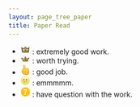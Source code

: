 ```yaml
---
layout: page_tree_paper
title: Paper Read
---
```


* <img src="/assets/img/paperread/chrown.png" width="4%" height="4%"/> : extremely good work.
* <img src="/assets/img/paperread/chrown0.png" width="4%" height="4%"/> : worth trying.
* <img src="/assets/img/paperread/thumbs.png" width="4%" height="4%"/> : good job.
* <img src="/assets/img/paperread/unhappy.png" width="4%" height="4%"/> : emmmmm.
* <img src="/assets/img/paperread/question.png" width="4%" height="4%"/> : have question with the work.

<script>
window.addEventListener('load', event => {
  activate_togglers();
});
</script>
